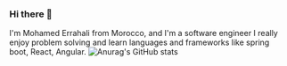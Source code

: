 ### Hi there 👋

<!--
**mohamederrahali34/mohamederrahali34** is a ✨ _special_ ✨ repository because its `README.md` (this file) appears on your GitHub profile.

Here are some ideas to get you started:

- 🔭 I’m currently working on ...
- 🌱 I’m currently learning ...
- 👯 I’m looking to collaborate on ...
- 🤔 I’m looking for help with ...
- 💬 Ask me about ...
- 📫 How to reach me: ...
- 😄 Pronouns: ...
- ⚡ Fun fact: ...
-->

I'm Mohamed Errahali from Morocco, and I'm a software engineer I really enjoy problem solving and learn languages and frameworks like spring boot, React, Angular.
![Anurag's GitHub stats](https://github-readme-stats.vercel.app/api?username=mohamederrahali34&show_icons=true)

